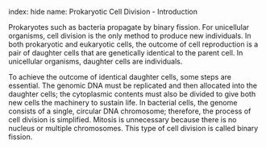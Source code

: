 index: hide
name: Prokaryotic Cell Division - Introduction

Prokaryotes such as bacteria propagate by binary fission. For unicellular organisms, cell division is the only method to produce new individuals. In both prokaryotic and eukaryotic cells, the outcome of cell reproduction is a pair of daughter cells that are genetically identical to the parent cell. In unicellular organisms, daughter cells are individuals.

To achieve the outcome of identical daughter cells, some steps are essential. The genomic DNA must be replicated and then allocated into the daughter cells; the cytoplasmic contents must also be divided to give both new cells the machinery to sustain life. In bacterial cells, the genome consists of a single, circular DNA chromosome; therefore, the process of cell division is simplified. Mitosis is unnecessary because there is no nucleus or multiple chromosomes. This type of cell division is called binary fission.
